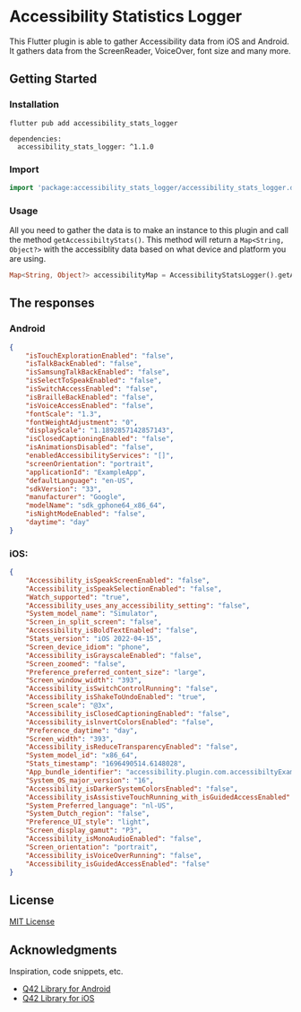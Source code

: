 # Accessibility Statistics Logger

This Flutter plugin is able to gather Accessibility data from iOS and Android. It gathers data from the ScreenReader, VoiceOver, font size and many more. 

## Getting Started
### Installation
```console
flutter pub add accessibility_stats_logger
```
```properties
dependencies:
  accessibility_stats_logger: ^1.1.0
```

### Import
```dart
import 'package:accessibility_stats_logger/accessibility_stats_logger.dart';
```

### Usage
All you need to gather the data is to make an instance to this plugin and call the method ```getAccessibiltyStats()```. This method will return a ```Map<String, Object?>``` with the accessiblity data based on what device and platform you are using.
```dart
Map<String, Object?> accessibilityMap = AccessibilityStatsLogger().getAccessibiltyStats(); 
```

## The responses
### Android
```json
{
    "isTouchExplorationEnabled": "false", 
    "isTalkBackEnabled": "false", 
    "isSamsungTalkBackEnabled": "false", 
    "isSelectToSpeakEnabled": "false", 
    "isSwitchAccessEnabled": "false", 
    "isBrailleBackEnabled": "false", 
    "isVoiceAccessEnabled": "false", 
    "fontScale": "1.3", 
    "fontWeightAdjustment": "0", 
    "displayScale": "1.1892857142857143", 
    "isClosedCaptioningEnabled": "false", 
    "isAnimationsDisabled": "false", 
    "enabledAccessibilityServices": "[]", 
    "screenOrientation": "portrait", 
    "applicationId": "ExampleApp", 
    "defaultLanguage": "en-US", 
    "sdkVersion": "33", 
    "manufacturer": "Google", 
    "modelName": "sdk_gphone64_x86_64", 
    "isNightModeEnabled": "false", 
    "daytime": "day"
}
```

### iOS:
```json
{
    "Accessibility_isSpeakScreenEnabled": "false", 
    "Accessibility_isSpeakSelectionEnabled": "false",
    "Watch_supported": "true",
    "Accessibility_uses_any_accessibility_setting": "false",
    "System_model_name": "Simulator",
    "Screen_in_split_screen": "false",
    "Accessibility_isBoldTextEnabled": "false", 
    "Stats_version": "iOS 2022-04-15", 
    "Screen_device_idiom": "phone",
    "Accessibility_isGrayscaleEnabled": "false",
    "Screen_zoomed": "false",
    "Preference_preferred_content_size": "large",
    "Screen_window_width": "393",
    "Accessibility_isSwitchControlRunning": "false",
    "Accessibility_isShakeToUndoEnabled": "true",
    "Screen_scale": "@3x",
    "Accessibility_isClosedCaptioningEnabled": "false",
    "Accessibility_islnvertColorsEnabled": "false",
    "Preference_daytime": "day", 
    "Screen_width": "393",
    "Accessibility_isReduceTransparencyEnabled": "false",
    "System_model_id": "x86_64", 
    "Stats_timestamp": "1696490514.6148028", 
    "App_bundle_identifier": "accessibility.plugin.com.accessibiltyExample",
    "System_OS_major_version": "16",
    "Accessibility_isDarkerSystemColorsEnabled": "false", 
    "Accessibility_isAssistiveTouchRunning_with_isGuidedAccessEnabled": "Unknown", 
    "System_Preferred_language": "nl-US", 
    "System_Dutch_region": "false",
    "Preference_UI_style": "light", 
    "Screen_display_gamut": "P3", 
    "Accessibility_isMonoAudioEnabled": "false",
    "Screen_orientation": "portrait",
    "Accessibility_isVoiceOverRunning": "false",
    "Accessibility_isGuidedAccessEnabled": "false"
}
```

## License 
[MIT License](./LICENSE)

## Acknowledgments
Inspiration, code snippets, etc.

- [Q42 Library for Android](https://github.com/Q42/Q42Stats.Android)
- [Q42 Library for iOS](https://github.com/Q42/Q42Stats)